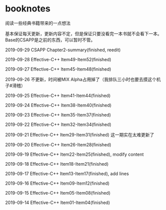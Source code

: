 # booknotes
阅读一些经典书籍带来的一点想法

基本保证每天更新，更新内容不定，但是保证只要没看完一本书就不会看下一本。
Base的CSAPP是之前的东西，可以暂时不管。

2019-09-29 CSAPP Chapter2-summary(finished, reedit)

2019-09-28 Effective-C++ Item49-Item52(finished)

2019-09-27 Effective-C++ Item45-Item48(finished)

2019-09-26 不更新，时间被MIX Alpha占用掉了（我排队三小时也要去摸这个机子#滑稽）

2019-09-25 Effective-C++ Item41-Item44(finished)

2019-09-24 Effective-C++ Item38-Item40(finished)

2019-09-23 Effective-C++ Item35-Item37(finished)

2019-09-22 Effective-C++ Item32-Item34(finished)

2019-09-21 Effective-C++ Item29-Item31(finished) 这一期实在太难更新了

2019-09-20 Effective-C++ Item26-Item28(finished)

2019-09-19 Effective-C++ Item22-Item25(finished), modify content

2019-09-18 Effective-C++ Item18-Item21(finished)

2019-09-17 Effective-C++ Item13-Item17(finished), add lines

2019-09-16 Effective-C++ Item09-Item12(finished)

2019-09-15 Effective-C++ Item05-Item08(finished)

2019-09-14 Effective-C++ Item01-Item04(finished)